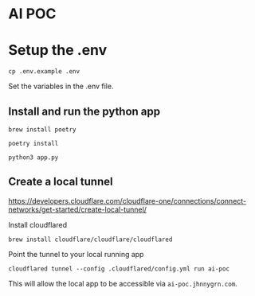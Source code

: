 # AI POC

# Setup the .env

```
cp .env.example .env
```

Set the variables in the .env file.

## Install and run the python app

```
brew install poetry
```

```
poetry install
```

```
python3 app.py
```

## Create a local tunnel

https://developers.cloudflare.com/cloudflare-one/connections/connect-networks/get-started/create-local-tunnel/

Install cloudflared
```
brew install cloudflare/cloudflare/cloudflared
```

Point the tunnel to your local running app
```
cloudflared tunnel --config .cloudflared/config.yml run ai-poc
```

This will allow the local app to be accessible via `ai-poc.jhnnygrn.com`.